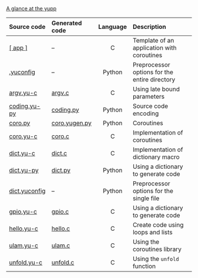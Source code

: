 [A glance at the yupp](../../master/doc/glance.md)

Source code                      | Generated code                   | Language | Description
:---                             | :---                             | :---:    | :---
[[ app ]](./app/)                | –                                | C        | Template of an application with coroutines
[.yuconfig](./.yuconfig)         | –                                | Python   | Preprocessor options for the entire directory
[argv.yu-c](./argv.yu-c)         | [argv.c](./argv.c)               | C        | Using late bound parameters
[coding.yu-py](./coding.yu-py)   | [coding.py](./coding.py)         | Python   | Source code encoding
[coro.py](./coro.py)             | [coro.yugen.py](./coro.yugen.py) | Python   | Coroutines
[coro.yu-c](./coro.yu-c)         | [coro.c](./coro.c)               | C        | Implementation of coroutines
[dict.yu-c](./dict.yu-c)         | [dict.c](./dict.c)               | C        | Implementation of dictionary macro
[dict.yu-py](./dict.yu-py)       | [dict.py](./dict.py)             | Python   | Using a dictionary to generate code
[dict.yuconfig](./dict.yuconfig) | –                                | Python   | Preprocessor options for the single file
[gpio.yu-c](./gpio.yu-c)         | [gpio.c](./gpio.c)               | C        | Using a dictionary to generate code
[hello.yu-c](./hello.yu-c)       | [hello.c](./hello.c)             | C        | Create code using loops and lists
[ulam.yu-c](./ulam.yu-c)         | [ulam.c](./ulam.c)               | C        | Using the coroutines library
[unfold.yu-c](./unfold.yu-c)     | [unfold.c](./unfold.c)           | C        | Using the `unfold` function
